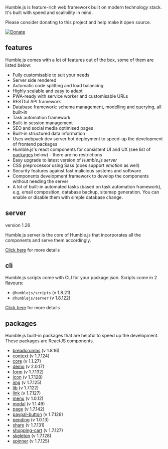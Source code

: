 Humble.js is feature-rich web framework built on modern technology stack. It's built with speed and scalibility in mind.

Please consider donating to this project and help make it open source.

[![Donate](https://gdl.muflihun.com/donate.png?v2)](https://www.paypal.me/zuhd/100)

## features

Humble.js comes with a lot of features out of the box, some of them are listed below:

* Fully customisable to suit your needs
* Server side rendered
* Automatic code splitting and load balancing
* Highly scalable and easy to adapt
* PWA-ready with service worker and customisable URLs
* RESTful API framework
* Database framework: schema management, modelling and querying, all built-in
* Task automation framework
* Built-in session management
* SEO and social media optimised pages
* Built-in structured data information
* Uses webpack dev server hot deployment to speed-up the development of frontend packages
* Humble.js's react components for consistent UI and UX (see list of [packages](/#packages) below) - there are no restrictions
* Easy upgrade to latest version of _Humble.js server_
* CSS preprocessor using Sass (does support _emotion_ as well)
* Security features against fast malicious systems and software
* Components development framework to develop the components without needing the server
* A lot of built-in automated tasks (based on task automation framework), e.g, email composition, database backup, sitemap generation. You can enable or disable them with simple database change.

## server

version 1.26

Humble.js server is the core of Humble.js that incorporates all the components and serve them accordingly.

[Click here](/server) for more details

## cli

Humble.js scripts come with CLI for your package.json. Scripts come in 2 flavours:

* `@humblejs/scripts` (v 1.8.21)
* `@humblejs/server` (v 1.8.122)

[Click here](/cli) for more details

## packages

Humble.js built-in packages that are helpful to speed up the development. These packages are ReactJS components.


 * [breadcrumbs](/pkg/breadcrumbs) (v 1.8.16)
 * [context](/pkg/context) (v 1.7.124)
 * [core](/pkg/core) (v 1.1.27)
 * [demo](/pkg/demo) (v 2.0.17)
 * [form](/pkg/form) (v 1.7.132)
 * [icon](/pkg/icon) (v 1.7.128)
 * [img](/pkg/img) (v 1.7.125)
 * [lib](/pkg/lib) (v 1.7.122)
 * [link](/pkg/link) (v 1.7.127)
 * [menu](/pkg/menu) (v 1.0.12)
 * [modal](/pkg/modal) (v 1.1.49)
 * [page](/pkg/page) (v 1.7.142)
 * [paypal-button](/pkg/paypal-button) (v 1.7.126)
 * [pending](/pkg/pending) (v 1.0.13)
 * [share](/pkg/share) (v 1.7.131)
 * [shopping-cart](/pkg/shopping-cart) (v 1.7.127)
 * [skeleton](/pkg/skeleton) (v 1.7.128)
 * [spinner](/pkg/spinner) (v 1.7.125)

